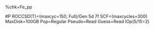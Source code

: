 %chk=Fe_pp

#P ROCCSD(T)=(maxcyc=150, Full)/Gen 5d 7f SCF=(maxcycles=300) MaxDisk=100GB Pop=Regular Pseudo=Read Guess=Read IOp(5/15=2)
